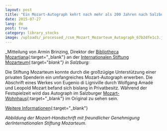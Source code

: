 ```yaml
---
layout: post
title: "Ein Mozart-Autograph kehrt nach mehr als 200 Jahren nach Salzburg zurück"
date: 2015-07-27
lang: de
post: true
category: library_stocks
image: /uploads/_processed_/csm_Mozart_Mozarteum_Autograph_67b2dfe1c3.jpg
---
```



_Mitteilung von Armin Brinzing, Direktor der [Bibliotheca Mozartiana](http://www.mozarteum.at/wissenschaft/bibliothek/bibliotheca-mozartiana.html){:target="_blank"} an der [Internationalen Stiftung Mozarteum](http://www.mozarteum.at/){:target="_blank"} in Salzburg:_

Die Stiftung Mozarteum konnte durch die großzügige Unterstützung einer privaten Spenderin ein umfangreiches Mozart-Autograph erwerben. Die Abschrift eines Werkes von Eugenio di Ligniville durch Wolfgang Amadé und Leopold Mozart befand sich bislang in Privatbesitz. Während der Festspielzeit wird das Autograph im Salzburger [Mozart-Wohnhaus](http://www.mozarteum.at/museen/mozart-wohnhaus.html){:target="_blank"} im Original zu sehen sein.

[Weitere Informationen](http://www.mozarteum.at/index.php?id=1410){:target="_blank"}



_Abbildung der Mozart-Handschrift mit freundlicher Genehmigung derInternationalen Stiftung Mozarteum._

<script type="text/javascript">var switchTo5x=true;</script><script type="text/javascript" src="http://w.sharethis.com/button/buttons.js"></script><script type="text/javascript">stLight.options({publisher: "9b601438-1ce1-49d8-bfd7-9cff5df54c17", doNotHash: false, doNotCopy: false, hashAddressBar: false});</script>